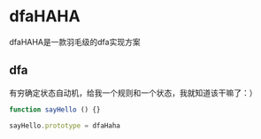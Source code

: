# dfaHAHA

dfaHAHA是一款羽毛级的dfa实现方案

## dfa

有穷确定状态自动机，给我一个规则和一个状态，我就知道该干嘛了：）



```javascript
function sayHello () {}

sayHello.prototype = dfaHaha
```
